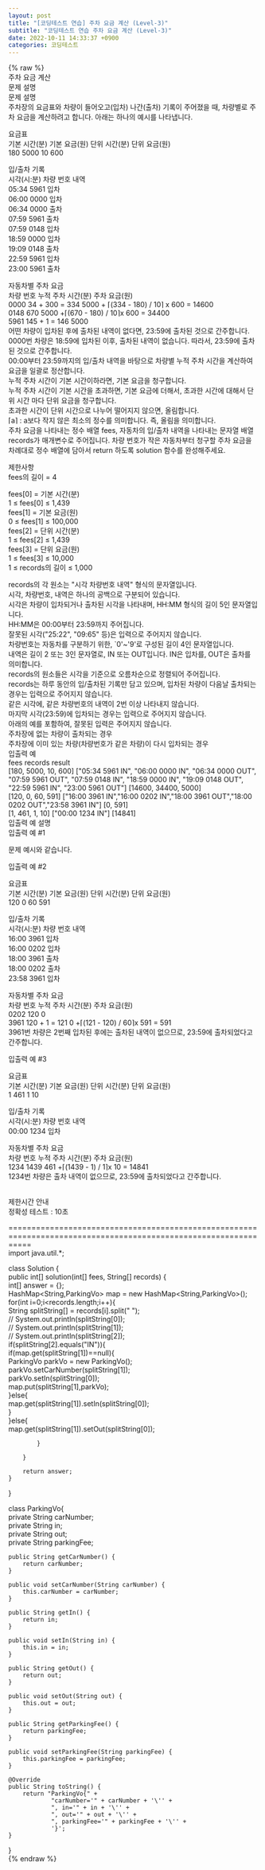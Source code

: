 ```yaml
---  
layout: post  
title: "[코딩테스트 연습] 주차 요금 계산 (Level-3)"  
subtitle: "코딩테스트 연습 주차 요금 계산 (Level-3)"  
date: 2022-10-11 14:33:37 +0900  
categories: 코딩테스트  
---  
```

{% raw %}  
주차 요금 계산  
문제 설명  
문제 설명  
주차장의 요금표와 차량이 들어오고(입차) 나간(출차) 기록이 주어졌을 때, 차량별로 주차 요금을 계산하려고 합니다. 아래는 하나의 예시를 나타냅니다.  
  
요금표  
기본 시간(분)	기본 요금(원)	단위 시간(분)	단위 요금(원)  
180	5000	10	600  
  
입/출차 기록  
시각(시:분)	차량 번호	내역  
05:34	5961	입차  
06:00	0000	입차  
06:34	0000	출차  
07:59	5961	출차  
07:59	0148	입차  
18:59	0000	입차  
19:09	0148	출차  
22:59	5961	입차  
23:00	5961	출차  
  
자동차별 주차 요금  
차량 번호	누적 주차 시간(분)	주차 요금(원)  
0000	34 + 300 = 334	5000 + ⌈(334 - 180) / 10⌉ x 600 = 14600  
0148	670	5000 +⌈(670 - 180) / 10⌉x 600 = 34400  
5961	145 + 1 = 146	5000  
어떤 차량이 입차된 후에 출차된 내역이 없다면, 23:59에 출차된 것으로 간주합니다.  
0000번 차량은 18:59에 입차된 이후, 출차된 내역이 없습니다. 따라서, 23:59에 출차된 것으로 간주합니다.  
00:00부터 23:59까지의 입/출차 내역을 바탕으로 차량별 누적 주차 시간을 계산하여 요금을 일괄로 정산합니다.  
누적 주차 시간이 기본 시간이하라면, 기본 요금을 청구합니다.  
누적 주차 시간이 기본 시간을 초과하면, 기본 요금에 더해서, 초과한 시간에 대해서 단위 시간 마다 단위 요금을 청구합니다.  
초과한 시간이 단위 시간으로 나누어 떨어지지 않으면, 올림합니다.  
⌈a⌉ : a보다 작지 않은 최소의 정수를 의미합니다. 즉, 올림을 의미합니다.  
주차 요금을 나타내는 정수 배열 fees, 자동차의 입/출차 내역을 나타내는 문자열 배열 records가 매개변수로 주어집니다. 차량 번호가 작은 자동차부터 청구할 주차 요금을 차례대로 정수 배열에 담아서 return 하도록 solution 함수를 완성해주세요.  
  
제한사항  
fees의 길이 = 4  
  
fees[0] = 기본 시간(분)  
1 ≤ fees[0] ≤ 1,439  
fees[1] = 기본 요금(원)  
0 ≤ fees[1] ≤ 100,000  
fees[2] = 단위 시간(분)  
1 ≤ fees[2] ≤ 1,439  
fees[3] = 단위 요금(원)  
1 ≤ fees[3] ≤ 10,000  
1 ≤ records의 길이 ≤ 1,000  
  
records의 각 원소는 "시각 차량번호 내역" 형식의 문자열입니다.  
시각, 차량번호, 내역은 하나의 공백으로 구분되어 있습니다.  
시각은 차량이 입차되거나 출차된 시각을 나타내며, HH:MM 형식의 길이 5인 문자열입니다.  
HH:MM은 00:00부터 23:59까지 주어집니다.  
잘못된 시각("25:22", "09:65" 등)은 입력으로 주어지지 않습니다.  
차량번호는 자동차를 구분하기 위한, `0'~'9'로 구성된 길이 4인 문자열입니다.  
내역은 길이 2 또는 3인 문자열로, IN 또는 OUT입니다. IN은 입차를, OUT은 출차를 의미합니다.  
records의 원소들은 시각을 기준으로 오름차순으로 정렬되어 주어집니다.  
records는 하루 동안의 입/출차된 기록만 담고 있으며, 입차된 차량이 다음날 출차되는 경우는 입력으로 주어지지 않습니다.  
같은 시각에, 같은 차량번호의 내역이 2번 이상 나타내지 않습니다.  
마지막 시각(23:59)에 입차되는 경우는 입력으로 주어지지 않습니다.  
아래의 예를 포함하여, 잘못된 입력은 주어지지 않습니다.  
주차장에 없는 차량이 출차되는 경우  
주차장에 이미 있는 차량(차량번호가 같은 차량)이 다시 입차되는 경우  
입출력 예  
fees	records	result  
[180, 5000, 10, 600]	["05:34 5961 IN", "06:00 0000 IN", "06:34 0000 OUT", "07:59 5961 OUT", "07:59 0148 IN", "18:59 0000 IN", "19:09 0148 OUT", "22:59 5961 IN", "23:00 5961 OUT"]	[14600, 34400, 5000]  
[120, 0, 60, 591]	["16:00 3961 IN","16:00 0202 IN","18:00 3961 OUT","18:00 0202 OUT","23:58 3961 IN"]	[0, 591]  
[1, 461, 1, 10]	["00:00 1234 IN"]	[14841]  
입출력 예 설명  
입출력 예 #1  
  
문제 예시와 같습니다.  
  
입출력 예 #2  
  
요금표  
기본 시간(분)	기본 요금(원)	단위 시간(분)	단위 요금(원)  
120	0	60	591  
  
입/출차 기록  
시각(시:분)	차량 번호	내역  
16:00	3961	입차  
16:00	0202	입차  
18:00	3961	출차  
18:00	0202	출차  
23:58	3961	입차  
  
자동차별 주차 요금  
차량 번호	누적 주차 시간(분)	주차 요금(원)  
0202	120	0  
3961	120 + 1 = 121	0 +⌈(121 - 120) / 60⌉x 591 = 591  
3961번 차량은 2번째 입차된 후에는 출차된 내역이 없으므로, 23:59에 출차되었다고 간주합니다.  
  
입출력 예 #3  
  
요금표  
기본 시간(분)	기본 요금(원)	단위 시간(분)	단위 요금(원)  
1	461	1	10  
  
입/출차 기록  
시각(시:분)	차량 번호	내역  
00:00	1234	입차  
  
자동차별 주차 요금  
차량 번호	누적 주차 시간(분)	주차 요금(원)  
1234	1439	461 +⌈(1439 - 1) / 1⌉x 10 = 14841  
1234번 차량은 출차 내역이 없으므로, 23:59에 출차되었다고 간주합니다.  
​  
  
제한시간 안내  
정확성 테스트 : 10초  
  
=================================================================================================================  
import java.util.*;  
  
class Solution {  
    public int[] solution(int[] fees, String[] records) {  
        int[] answer = {};  
        HashMap<String,ParkingVo> map = new HashMap<String,ParkingVo>();  
        for(int i=0;i<records.length;i++){  
            String splitString[] = records[i].split(" ");  
            // System.out.println(splitString[0]);  
            // System.out.println(splitString[1]);  
            // System.out.println(splitString[2]);  
            if(splitString[2].equals("IN")){  
                if(map.get(splitString[1])==null){  
                    ParkingVo parkVo = new ParkingVo();  
                    parkVo.setCarNumber(splitString[1]);  
                    parkVo.setIn(splitString[0]);  
                    map.put(splitString[1],parkVo);  
                }else{  
                    map.get(splitString[1]).setIn(splitString[0]);  
                }  
            }else{  
                map.get(splitString[1]).setOut(splitString[0]);  
  
            }  
  
        }  
  
        return answer;  
    }  
}  
  
class ParkingVo{  
    private String carNumber;  
    private String in;  
    private String out;  
    private String parkingFee;  
  
    public String getCarNumber() {  
        return carNumber;  
    }  
  
    public void setCarNumber(String carNumber) {  
        this.carNumber = carNumber;  
    }  
  
    public String getIn() {  
        return in;  
    }  
  
    public void setIn(String in) {  
        this.in = in;  
    }  
  
    public String getOut() {  
        return out;  
    }  
  
    public void setOut(String out) {  
        this.out = out;  
    }  
  
    public String getParkingFee() {  
        return parkingFee;  
    }  
  
    public void setParkingFee(String parkingFee) {  
        this.parkingFee = parkingFee;  
    }  
  
    @Override  
    public String toString() {  
        return "ParkingVo{" +  
                "carNumber='" + carNumber + '\'' +  
                ", in='" + in + '\'' +  
                ", out='" + out + '\'' +  
                ", parkingFee='" + parkingFee + '\'' +  
                '}';  
    }  
}  
{% endraw %}